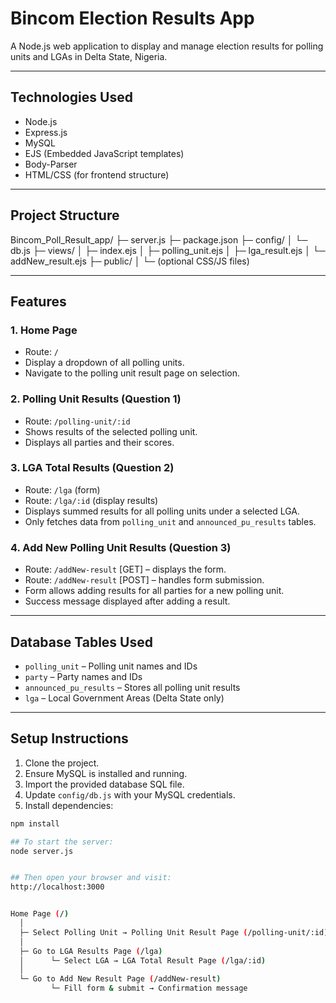 # Bincom Election Results App

A Node.js web application to display and manage election results for polling units and LGAs in Delta State, Nigeria.

---

## **Technologies Used**
- Node.js
- Express.js
- MySQL
- EJS (Embedded JavaScript templates)
- Body-Parser
- HTML/CSS (for frontend structure)

---

## **Project Structure**

Bincom_Poll_Result_app/
├─ server.js
├─ package.json
├─ config/
│  └─ db.js
├─ views/
│  ├─ index.ejs
│  ├─ polling_unit.ejs
│  ├─ lga_result.ejs
│  └─ addNew_result.ejs
├─ public/
│  └─ (optional CSS/JS files)


---

## **Features**

### 1. Home Page
- Route: `/`
- Display a dropdown of all polling units.
- Navigate to the polling unit result page on selection.

### 2. Polling Unit Results (Question 1)
- Route: `/polling-unit/:id`
- Shows results of the selected polling unit.
- Displays all parties and their scores.

### 3. LGA Total Results (Question 2)
- Route: `/lga` (form)  
- Route: `/lga/:id` (display results)  
- Displays summed results for all polling units under a selected LGA.
- Only fetches data from `polling_unit` and `announced_pu_results` tables.

### 4. Add New Polling Unit Results (Question 3)
- Route: `/addNew-result` [GET] – displays the form.
- Route: `/addNew-result` [POST] – handles form submission.
- Form allows adding results for all parties for a new polling unit.
- Success message displayed after adding a result.

---

## **Database Tables Used**
- `polling_unit` – Polling unit names and IDs
- `party` – Party names and IDs
- `announced_pu_results` – Stores all polling unit results
- `lga` – Local Government Areas (Delta State only)

---

## **Setup Instructions**
1. Clone the project.
2. Ensure MySQL is installed and running.
3. Import the provided database SQL file.
4. Update `config/db.js` with your MySQL credentials.
5. Install dependencies:
```bash
npm install

## To start the server:
node server.js


## Then open your browser and visit:
http://localhost:3000


Home Page (/)
  │
  ├─ Select Polling Unit → Polling Unit Result Page (/polling-unit/:id)
  │
  ├─ Go to LGA Results Page (/lga)
  │      └─ Select LGA → LGA Total Result Page (/lga/:id)
  │
  └─ Go to Add New Result Page (/addNew-result)
         └─ Fill form & submit → Confirmation message
